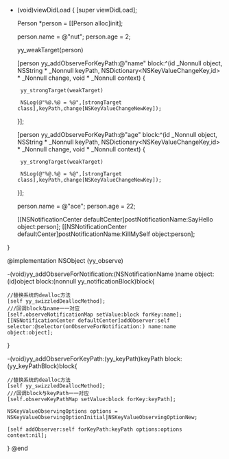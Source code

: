  - (void)viewDidLoad {
    [super viewDidLoad];
    
    Person *person = [[Person alloc]init];
    
    person.name = @"nut";
    person.age = 2;
    
    yy_weakTarget(person)
    
    [person yy_addObserveForKeyPath:@"name" block:^(id  _Nonnull object, NSString * _Nonnull keyPath, NSDictionary<NSKeyValueChangeKey,id> * _Nonnull change, void * _Nonnull context) {
    
        yy_strongTarget(weakTarget)
        
        NSLog(@"%@.%@ = %@",[strongTarget class],keyPath,change[NSKeyValueChangeNewKey]);
    }];
    
    [person yy_addObserveForKeyPath:@"age" block:^(id  _Nonnull object, NSString * _Nonnull keyPath, NSDictionary<NSKeyValueChangeKey,id> * _Nonnull change, void * _Nonnull context) {
        
        yy_strongTarget(weakTarget)
        
        NSLog(@"%@.%@ = %@",[strongTarget class],keyPath,change[NSKeyValueChangeNewKey]);
    }];

    person.name = @"ace";
    person.age = 22;
        
    [[NSNotificationCenter defaultCenter]postNotificationName:SayHello object:person];
    [[NSNotificationCenter defaultCenter]postNotificationName:KillMySelf object:person];
    
}



@implementation NSObject (yy_observe)

-(void)yy_addObserveForNotification:(NSNotificationName )name object:(id)object block:(nonnull yy_notificationBlock)block{
    
    //替换系统的dealloc方法
    [self yy_swizzledDeallocMethod];
    ///回调block与name一一对应
    [self.observeNotificationMap setValue:block forKey:name];
    [[NSNotificationCenter defaultCenter]addObserver:self selector:@selector(onObserveForNotification:) name:name object:object];
}

-(void)yy_addObserveForKeyPath:(yy_keyPath)keyPath block:(yy_keyPathBlock)block{
    
    //替换系统的dealloc方法
    [self yy_swizzledDeallocMethod];
    ///回调block与keyPath一一对应
    [self.observeKeyPathMap setValue:block forKey:keyPath];
    
    NSKeyValueObservingOptions options = NSKeyValueObservingOptionInitial|NSKeyValueObservingOptionNew;
    
    [self addObserver:self forKeyPath:keyPath options:options context:nil];
}
@end
